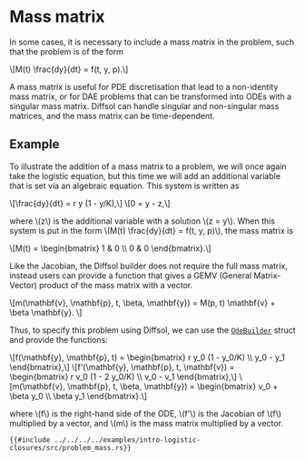 # Mass matrix

In some cases, it is necessary to include a mass matrix in the problem, such that the problem is of the form

\\[M(t) \frac{dy}{dt} = f(t, y, p).\\]

A mass matrix is useful for PDE discretisation that lead to a non-identity mass matrix, or for DAE problems that can be transformed into ODEs with a singular mass matrix.
Diffsol can handle singular and non-singular mass matrices, and the mass matrix can be time-dependent.

## Example

To illustrate the addition of a mass matrix to a problem, we will once again take the logistic equation, but this time we will add an additional variable that is set via an algebraic equation.
This system is written as

\\[\frac{dy}{dt} = r y (1 - y/K),\\]
\\[0 = y - z,\\]

where \\(z\\) is the additional variable with a solution \\(z = y\\). When this system is put in the form \\(M(t) \frac{dy}{dt} = f(t, y, p)\\), the mass matrix is

\\[M(t) = \begin{bmatrix} 1 & 0 \\\\ 0 & 0 \end{bmatrix}.\\]

Like the Jacobian, the Diffsol builder does not require the full mass matrix, instead users can provide a function that gives a GEMV (General Matrix-Vector) product of the mass matrix with a vector.

\\[m(\mathbf{v}, \mathbf{p}, t, \beta, \mathbf{y}) = M(p, t) \mathbf{v} + \beta \mathbf{y}. \\]

Thus, to specify this problem using Diffsol, we can use the [`OdeBuilder`](https://docs.rs/diffsol/latest/diffsol/ode_solver/builder/struct.OdeBuilder.html) struct and provide the functions:

 \\[f(\mathbf{y}, \mathbf{p}, t) = \begin{bmatrix} r y_0 (1 - y_0/K) \\\\ y_0 - y_1 \end{bmatrix},\\]
 \\[f'(\mathbf{y}, \mathbf{p}, t, \mathbf{v}) = \begin{bmatrix} r v_0 (1 - 2 y_0/K) \\\\ v_0 - v_1 \end{bmatrix},\\]
 \\[m(\mathbf{v}, \mathbf{p}, t, \beta, \mathbf{y}) = \begin{bmatrix} v_0 + \beta y_0 \\\\ \beta y_1 \end{bmatrix}.\\]

 where \\(f\\) is the right-hand side of the ODE, \\(f'\\) is the Jacobian of \\(f\\) multiplied by a vector, and \\(m\\) is the mass matrix multiplied by a vector.

```rust,ignore
{{#include ../../../../examples/intro-logistic-closures/src/problem_mass.rs}}
```
